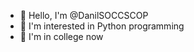 - 👋 Hello, I'm @DanilSOCCSCOP
- 👀 I'm interested in Python programming
- 🌱 I'm in college now

<!---
DanilSOCCSCOP/DanilSOCCSCOP is a ✨ special ✨ repository because its `README.md` (this file) appears in your GitHub profile.
You can click the "Preview" link to preview your changes.
--->
